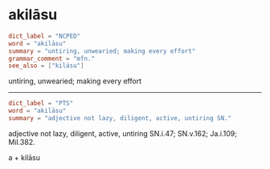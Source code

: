 # akilāsu

``` toml
dict_label = "NCPED"
word = "akilāsu"
summary = "untiring, unwearied; making every effort"
grammar_comment = "mfn."
see_also = ["kilāsu"]
```

untiring, unwearied; making every effort

--------------------

``` toml
dict_label = "PTS"
word = "akilāsu"
summary = "adjective not lazy, diligent, active, untiring SN."
```

adjective not lazy, diligent, active, untiring SN.i.47; SN.v.162; Ja.i.109; Mil.382.

a \+ kilāsu

